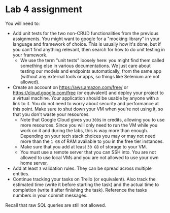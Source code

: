 # Lab 4 assignment

You will need to:
- Add unit tests for the two non-CRUD functionalities from the previous assignments. You might want to google for a "mocking library" in your language and framework of choice. This is usually how it's done, but if you can't find anything relevant, then search for how to do unit testing in your framework.  
    - We use the term "unit tests" loosely here: you might find them called something else in various documentations. We just care about testing our models and endpoints automatically, from the same app (without any external tools or apps, so things like Selenium are not allowed).  
- Create an account on https://aws.amazon.com/free/ or https://cloud.google.com/free (or equivalent) and deploy your project to a virtual machine. Your application should be usable by anyone with a link to it. You do not need to worry about security and performance at this point. Make sure to shut down your VM when you're not using it, so that you don't waste your resources.  
    - Note that Google Cloud gives you `300$` in credits, allowing you to use more resources. Since you will only need to run the VM while you work on it and during the labs, this is way more than enough. Depending on your tech stack choices you may or may not need more than the `1 GB` of RAM available to you in the free tier instances.  
    - Make sure that you add at least `30 GB` of storage to your VM.  
    - You must use a remote server that you can SSH into. You are not allowed to use local VMs and you are not allowed to use your own home server.
- Add at least `3` validation rules. They can be spread across multiple entities.
- Continue tracking your tasks on Trello (or equivalent). Also track the estimated time (write it before starting the task) and the actual time to completion (write it after finishing the task). Reference the tasks numbers in your commit messages.

Recall that raw SQL queries are still not allowed.

